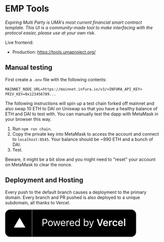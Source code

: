 # EMP Tools

_Expiring Multi Party is UMA's most current financial smart contract template. This UI is a community-made tool to make interfacing with the protocol easier, please use at your own risk._

Live frontend:

- Production: https://tools.umaproject.org/

## Manual testing

First create a `.env` file with the following contents:

```
MAINNET_NODE_URL=https://mainnet.infura.io/v3/<INFURA_API_KEY>
PRIV_KEY=0x123456789...
```

The following instructions will spin up a test chain forked off mainnet and also swap 10 ETH to DAI on Uniswap so that you have a healthy balance of ETH and DAI to test with. You can manually test the dapp with MetaMask in your browser this way.

1. Run `npm run chain`.
2. Copy the private key into MetaMask to access the account and connect to `localhost:8545`. Your balance should be ~990 ETH and a bunch of DAI.
3. Test.

Beware, it might be a bit slow and you might need to "reset" your account on MetaMask to clear the nonce.

## Deployment and Hosting

Every push to the default branch causes a deployment to the primary domain. Every branch and PR pushed is also deployed to a unique subdomain, all thanks to Vercel.

[![Powered by Vercel](./public/powered-by-vercel.svg)](https://vercel.com/?utm_source=uma%2Femp-tools)
